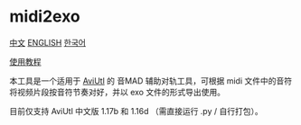 # midi2exo

[中文](/SapoKR/midi2exo-english/blob/main/README.md)
[ENGLISH](/SapoKR/midi2exo-english/blob/main/README-ENG.md)
[한국어](/SapoKR/midi2exo-english/blob/main/README-KOR.md)

[使用教程](https://midi2exo.rtfd.io/zh_CN/latest/quickstart.html)

本工具是一个适用于 [AviUtl](http://spring-fragrance.mints.ne.jp/aviutl/) 的 音MAD 辅助对轨工具，可根据 midi 文件中的音符将视频片段按音符节奏对好，并以 exo 文件的形式导出使用。

目前仅支持 AviUtl 中文版 1.17b 和 1.16d （需直接运行 .py / 自行打包）。
